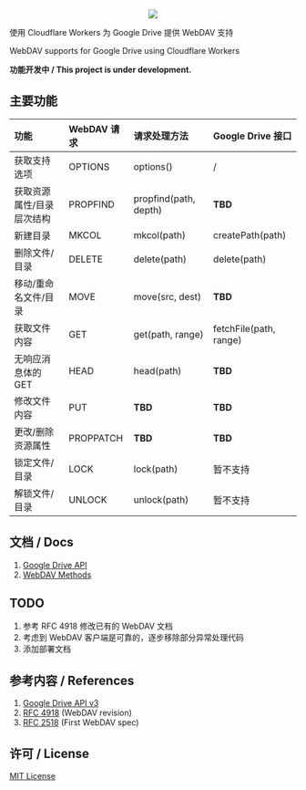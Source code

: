 <center><image src="doc/icon.png" /></center>

使用 Cloudflare Workers 为 Google Drive 提供 WebDAV 支持

WebDAV supports for Google Drive using Cloudflare Workers

__功能开发中 / This project is under development.__

## 主要功能

|功能|WebDAV 请求|请求处理方法|Google Drive 接口|
|:--|:--|:--|:--|
|获取支持选项|OPTIONS|options()|/|
|获取资源属性/目录层次结构|PROPFIND|propfind(path, depth)|**TBD**|
|新建目录|MKCOL|mkcol(path)|createPath(path)|
|删除文件/目录|DELETE|delete(path)|delete(path)|
|移动/重命名文件/目录|MOVE|move(src, dest)|**TBD**|
|获取文件内容|GET|get(path, range)|fetchFile(path, range)|
|无响应消息体的 GET|HEAD|head(path)|**TBD**|
|修改文件内容|PUT|**TBD**|**TBD**|
|更改/删除资源属性|PROPPATCH|**TBD**|**TBD**|
|锁定文件/目录|LOCK|lock(path)|暂不支持|
|解锁文件/目录|UNLOCK|unlock(path)|暂不支持|


## 文档 / Docs

1. [Google Drive API](doc/Google%20Drive%20API.md)
2. [WebDAV Methods](doc/WebDAV.md)


## TODO

1. 参考 RFC 4918 修改已有的 WebDAV 文档
2. 考虑到 WebDAV 客户端是可靠的，逐步移除部分异常处理代码
3. 添加部署文档

## 参考内容 / References

1. [Google Drive API v3](https://developers.google.com/drive)
2. [RFC 4918](https://tools.ietf.org/pdf/rfc4918.pdf) (WebDAV revision)
3. [RFC 2518](http://www.webdav.org/specs/rfc2518.html) (First WebDAV spec)

## 许可 / License

[MIT License](LICENSE)